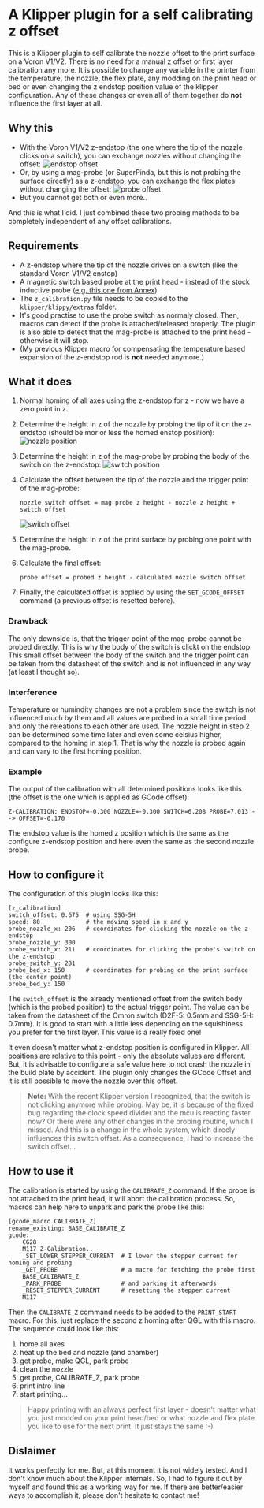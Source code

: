 # A Klipper plugin for a self calibrating z offset

This is a Klipper plugin to self calibrate the nozzle offset to the print surface on a
Voron V1/V2. There is no need for a manual z offset or first layer calibration any more.
It is possible to change any variable in the printer from the temperature, the nozzle,
the flex plate, any modding on the print head or bed or even changing the z endstop
position value of the klipper configuration. Any of these changes or even all of them
together do **not** influence the first layer at all.

## Why this

- With the Voron V1/V2 z-endstop (the one where the tip of the nozzle clicks on a switch),
  you can exchange nozzles without changing the offset:
  ![endstop offset](pictures/endstop-offset.png)
- Or, by using a mag-probe (or SuperPinda, but this is not probing the surface directly)
  as a z-endstop, you can exchange the flex plates without changing the offset:
  ![probe offset](pictures/probe-offset.png)
- But you cannot get both or even more..

And this is what I did. I just combined these two probing methods to be completely
independent of any offset calibrations.

## Requirements

- A z-endstop where the tip of the nozzle drives on a switch (like the standard
  Voron V1/V2 enstop)
- A magnetic switch based probe at the print head - instead of the stock inductive probe
  ([e.g. this one from Annex](https://github.com/Annex-Engineering/Annex-Engineering_Other_Printer_Mods/tree/master/VORON_Printers/VORON_V2dot4/Afterburner%2BMagnetic_Probe_X_Carriage_Dual_MGN9))
- The `z_calibration.py` file needs to be copied to the `klipper/klippy/extras` folder.
- It's good practise to use the probe switch as normaly closed. Then, macros can detect
  if the probe is attached/released properly. The plugin is also able to detect that
  the mag-probe is attached to the print head - otherwise it will stop.
- (My previous Klipper macro for compensating the temperature based expansion of the
  z-endstop rod is **not** needed anymore.)

## What it does

1. Normal homing of all axes using the z-endstop for z - now we have a zero point in z.
2. Determine the height in z of the nozzle by probing the tip of it on the z-endstop
   (should be mor or less the homed enstop position):
   ![nozzle position](pictures/nozzle-position.png)
3. Determine the height in z of the mag-probe by probing the body of the switch on the
   z-endstop:
   ![switch position](pictures/switch-position.png)
4. Calculate the offset between the tip of the nozzle and the trigger point of the
   mag-probe:

   `nozzle switch offset = mag probe z height - nozzle z height + switch offset`

   ![switch offset](pictures/switch-offset.png)
5. Determine the height in z of the print surface by probing one point with the mag-probe.
6. Calculate the final offset:

   `probe offset = probed z height - calculated nozzle switch offset`

7. Finally, the calculated offset is applied by using the `SET_GCODE_OFFSET` command
   (a previous offset is resetted before).

### Drawback

The only downside is, that the trigger point of the mag-probe cannot be probed directly.
This is why the body of the switch is clickt on the endstop. This small offset between the
body of the switch and the trigger point can be taken from the datasheet of the switch and
is not influenced in any way (at least I thought so).

### Interference

Temperature or humindity changes are not a problem since the switch is not influenced much
by them and all values are probed in a small time period and only the releations to each
other are used. The nozzle height in step 2 can be determined some time later and even
some celsius higher, compared to the homing in step 1. That is why the nozzle is probed
again and can vary to the first homing position.

### Example
The output of the calibration with all determined positions looks like this
(the offset is the one which is applied as GCode offset):

```
Z-CALIBRATION: ENDSTOP=-0.300 NOZZLE=-0.300 SWITCH=6.208 PROBE=7.013 --> OFFSET=-0.170
```

The endstop value is the homed z position which is the same as the configure
z-endstop position and here even the same as the second nozzle probe.

## How to configure it

The configuration of this plugin looks like this:

```
[z_calibration]
switch_offset: 0.675  # using SSG-5H
speed: 80             # the moving speed in x and y
probe_nozzle_x: 206   # coordinates for clicking the nozzle on the z-endstop
probe_nozzle_y: 300
probe_switch_x: 211   # coordinates for clicking the probe's switch on the z-endstop
probe_switch_y: 281
probe_bed_x: 150      # coordinates for probing on the print surface (the center point)
probe_bed_y: 150
```

The `switch_offset` is the already mentioned offset from the switch body (which is the
probed position) to the actual trigger point. The value can be taken from the datasheet of
the Omron switch (D2F-5: 0.5mm and SSG-5H: 0.7mm). It is good to start with a little less
depending on the squishiness you prefer for the first layer. This value is a really fixed
one!

It even doesn't matter what z-endstop position is configured in Klipper. All positions are
relative to this point - only the absolute values are different. But, it is advisable to
configure a safe value here to not crash the nozzle in the build plate by accident. The
plugin only changes the GCode Offset and it is still possible to move the nozzle over this
offset.

> **Note:** With the recent Klipper version I recognized, that the switch is not clicking
> anymore while probing. May be, it is because of the fixed bug regarding the clock speed
> divider and the mcu is reacting faster now? Or there were any other changes in the
> probing routine, which I missed. And this is a change in the whole system, which direcly
> influences this switch offset. As a consequence, I had to increase the switch offset...

## How to use it

The calibration is started by using the `CALIBRATE_Z` command. If the probe is not
attached to the print head, it will abort the calibration process. So, macros can help
here to unpark and park the probe like this:

```
[gcode_macro CALIBRATE_Z]
rename_existing: BASE_CALIBRATE_Z
gcode:
    CG28
    M117 Z-Calibration..
    _SET_LOWER_STEPPER_CURRENT  # I lower the stepper current for homing and probing 
    _GET_PROBE                  # a macro for fetching the probe first
    BASE_CALIBRATE_Z
    _PARK_PROBE                 # and parking it afterwards
    _RESET_STEPPER_CURRENT      # resetting the stepper current
    M117
```

Then the `CALIBRATE_Z` command needs to be added to the `PRINT_START` macro. For this,
just replace the second z homing after QGL with this macro. The sequence could look
like this:

1. home all axes
2. heat up the bed and nozzle (and chamber)
3. get probe, make QGL, park probe
4. clean the nozzle
5. get probe, CALIBRATE_Z, park probe
6. print intro line
7. start printing...

> Happy printing with an always perfect first layer - doesn't matter what you just
> modded on your print head/bed or what nozzle and flex plate you like to use for the next
> print. It just stays the same :-)

## Dislaimer

It works perfectly for me. But, at this moment it is not widely tested. And I don't know
much about the Klipper internals. So, I had to figure it out by myself and found this as a
working way for me. If there are better/easier ways to accomplish it, please don't
hesitate to contact me!
